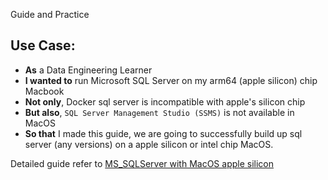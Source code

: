 Guide and Practice
## **Use Case**: 
- **As** a Data Engineering Learner
- **I wanted to** run Microsoft SQL Server on my arm64 (apple silicon) chip Macbook
- **Not only**, Docker sql server is incompatible with apple's silicon chip
- **But also**, `SQL Server Management Studio (SSMS)` is not available in MacOS
- **So that** I made this guide, we are going to successfully build up sql server (any versions) on a apple silicon or intel chip MacOS.

Detailed guide refer to [MS_SQLServer with MacOS apple silicon](./mssql/mssql_apple_silicon.md)